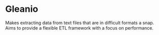 Gleanio
=======

Makes extracting data from text files that are in difficult formats a snap. Aims to provide a flexible ETL framework with a focus on performance.
